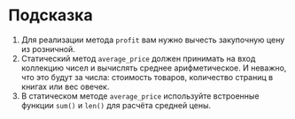 # Подсказка

1. Для реализации метода `profit` вам нужно вычесть закупочную цену из розничной.
2. Статический метод `average_price` должен принимать на вход коллекцию чисел и вычислять среднее арифметическое. И неважно, что это будут за числа: стоимость товаров, количество страниц в книгах или вес овечек.
3. В статическом методе `average_price` используйте встроенные функции `sum()` и `len()` для расчёта средней цены.
